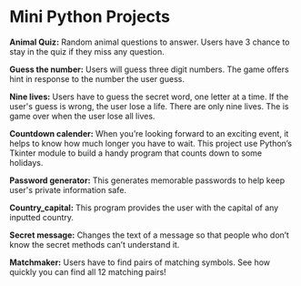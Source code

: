 # Mini Python Projects

**Animal Quiz:** Random animal questions to answer. Users have 3 chance to stay in the quiz if they miss any question.

**Guess the number:** Users will guess three digit numbers. The game offers hint in response to the number the user guess.

**Nine lives:** Users have to guess the secret word, one letter at a time. If the user's guess is wrong, the user lose a life. There are only nine lives. The is game over when the user lose all lives.

**Countdown calender:** When you’re looking forward to an exciting event, it helps to know how much longer you have to wait. This project use Python’s Tkinter module to build a handy program that counts down to some holidays.

**Password generator:** This generates memorable passwords to help keep user's private information safe.

**Country_capital:** This program provides the user with the capital of any inputted country.

**Secret message:** Changes the text of a message so that people who don’t know the secret methods can’t understand it.

**Matchmaker:** Users have to find pairs of matching symbols. See how quickly you can find all 12 matching pairs!